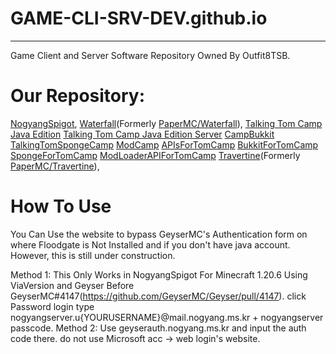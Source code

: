 # GAME-CLI-SRV-DEV.github.io
-----------------------
Game Client and Server Software Repository Owned By Outfit8TSB.
# Our Repository: 
[NogyangSpigot](https://github.com/GAME-CLI-SRV-DEV/NogyangSpigot.git), 
[Waterfall](https://github.com/GAME-CLI-SRV-DEV/Waterfall-REVIVED.git)(Formerly [PaperMC/Waterfall](https://github.com/PaperMC/Waterfall.git)),
[Talking Tom Camp Java Edition](https://github.com/GAME-CLI-SRV-DEV/TomCamp-REVIVED.git)
[Talking Tom Camp Java Edition Server](https://github.com/GAME-CLI-SRV-DEV/TomCamp-SERVER.git)
[CampBukkit](https://github.com/GAME-CLI-SRV-DEV/TomCamp-SERVER.git/tree/Bukkit)
[TalkingTomSpongeCamp](https://github.com/GAME-CLI-SRV-DEV/TomCamp-SERVER.git/tree/Sponge)
[ModCamp](https://github.com/GAME-CLI-SRV-DEV/TomCamp-SERVER.git/tree/Mod)
[APIsForTomCamp](https://github.com/GAME-CLI-SRV-DEV/TomCamp-API.git/)
[BukkitForTomCamp](https://github.com/GAME-CLI-SRV-DEV/TomCamp-API.git/tree/Bukkit)
[SpongeForTomCamp](https://github.com/GAME-CLI-SRV-DEV/TomCamp-API.git/tree/Sponge)
[ModLoaderAPIForTomCamp](https://github.com/GAME-CLI-SRV-DEV/TomCamp-API.git/tree/Mod)
[Travertine](https://github.com/GAME-CLI-SRV-DEV/Travertine-REVIVED.git)(Formerly [PaperMC/Travertine](https://github.com/PaperMC/Travertine.git)),

# How To Use
You Can Use the website to bypass GeyserMC's Authentication form on where Floodgate is Not Installed and if you don't have java account. 
However, this is still under construction.

Method 1: This Only Works in NogyangSpigot For Minecraft 1.20.6 Using ViaVersion and Geyser Before GeyserMC#4147(https://github.com/GeyserMC/Geyser/pull/4147).
click Password login
type nogyangserver.u{YOURUSERNAME}@mail.nogyang.ms.kr + nogyangserver passcode.
Method 2: 
Use geyserauth.nogyang.ms.kr and input the auth code there.
do not use Microsoft acc -> web login's website.
